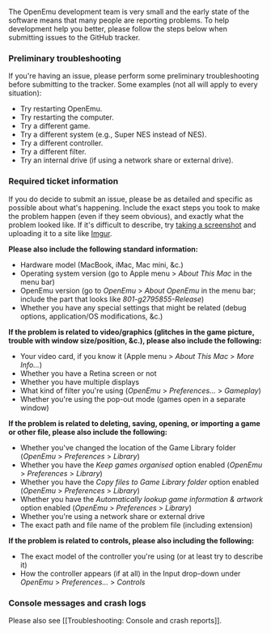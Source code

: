 The OpenEmu development team is very small and the early state of the software means that many people are reporting problems. To help development help you better, please follow the steps below when submitting issues to the GitHub tracker.

### Preliminary troubleshooting

If you're having an issue, please perform some preliminary troubleshooting before submitting to the tracker. Some examples (not all will apply to every situation):

* Try restarting OpenEmu.
* Try restarting the computer.
* Try a different game.
* Try a different system (e.g., Super NES instead of NES).
* Try a different controller.
* Try a different filter.
* Try an internal drive (if using a network share or external drive).

### Required ticket information

If you do decide to submit an issue, please be as detailed and specific as possible about what's happening. Include the exact steps you took to make the problem happen (even if they seem obvious), and exactly what the problem looked like. If it's difficult to describe, try [taking a screenshot](http://support.apple.com/kb/ph11229) and uploading it to a site like [Imgur](http://imgur.com).

**Please also include the following standard information:**

* Hardware model (MacBook, iMac, Mac mini, &c.)
* Operating system version (go to Apple menu > *About This Mac* in the menu bar)
* OpenEmu version (go to *OpenEmu* > *About OpenEmu* in the menu bar; include the part that looks like *801-g2795855-Release*)
* Whether you have any special settings that might be related (debug options, application/OS modifications, &c.)

**If the problem is related to video/graphics (glitches in the game picture, trouble with window size/position, &c.), please also include the following:**

* Your video card, if you know it (Apple menu > *About This Mac* > *More Info...*)
* Whether you have a Retina screen or not
* Whether you have multiple displays
* What kind of filter you're using (*OpenEmu* > *Preferences...* > *Gameplay*)
* Whether you're using the pop-out mode (games open in a separate window)

**If the problem is related to deleting, saving, opening, or importing a game or other file, please also include the following:**

* Whether you've changed the location of the Game Library folder (*OpenEmu* > *Preferences* > *Library*)
* Whether you have the *Keep games organised* option enabled (*OpenEmu* > *Preferences* > *Library*)
* Whether you have the *Copy files to Game Library folder* option enabled (*OpenEmu* > *Preferences* > *Library*)
* Whether you have the *Automatically lookup game information & artwork* option enabled (*OpenEmu* > *Preferences* > *Library*)
* Whether you're using a network share or external drive
* The exact path and file name of the problem file (including extension)

**If the problem is related to controls, please also including the following:**

* The exact model of the controller you're using (or at least try to describe it)
* How the controller appears (if at all) in the Input drop-down under *OpenEmu* > *Preferences...* > *Controls*

### Console messages and crash logs

Please also see [[Troubleshooting: Console and crash reports]].